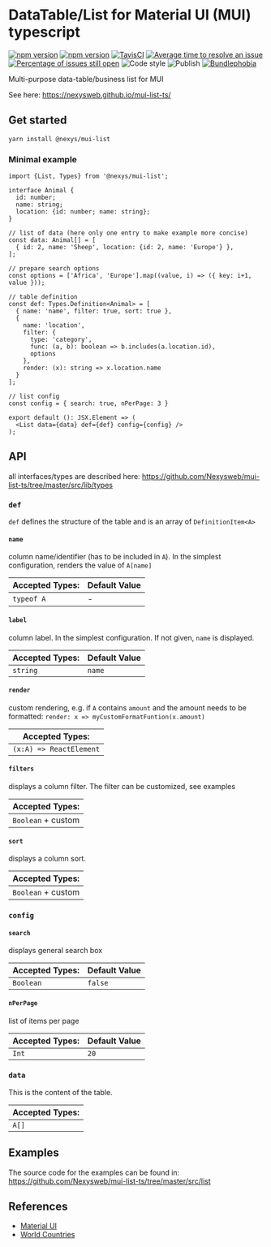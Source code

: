 # DataTable/List for Material UI (MUI) typescript

[![npm version](https://badge.fury.io/js/%40nexys%2Fmui-list.svg)](https://www.npmjs.com/package/@nexys/mui-list)
[![npm version](https://img.shields.io/npm/v/@nexys/mui-list.svg)](https://www.npmjs.com/package/@nexys/mui-list)
[![TavisCI](https://travis-ci.com/Nexysweb/mui-list-ts.svg?branch=master)](https://travis-ci.com/Nexysweb/mui-list-ts)
[![Average time to resolve an issue](http://isitmaintained.com/badge/resolution/nexysweb/mui-list-ts.svg)](http://isitmaintained.com/project/nexysweb/mui-list-ts "Average time to resolve an issue")
[![Percentage of issues still open](http://isitmaintained.com/badge/open/nexysweb/mui-list-ts.svg)](http://isitmaintained.com/project/nexysweb/mui-list-ts "Percentage of issues still open")
![Code style](https://img.shields.io/badge/code_style-prettier-ff69b4.svg)
![Publish](https://github.com/Nexysweb/mui-list-ts/workflows/Publish/badge.svg)
[![Bundlephobia](https://badgen.net/bundlephobia/min/@nexys/mui-list)](https://bundlephobia.com/result?p=@nexys/mui-list@2.3.0)


Multi-purpose data-table/business list for MUI

See here: https://nexysweb.github.io/mui-list-ts/

## Get started

`yarn install @nexys/mui-list`

### Minimal example

```
import {List, Types} from '@nexys/mui-list';

interface Animal {
  id: number;
  name: string;
  location: {id: number; name: string};
}

// list of data (here only one entry to make example more concise)
const data: Animal[] = [
  { id: 2, name: 'Sheep', location: {id: 2, name: 'Europe'} },
];

// prepare search options
const options = ['Africa', 'Europe'].map((value, i) => ({ key: i+1, value }));

// table definition
const def: Types.Definition<Animal> = [
  { name: 'name', filter: true, sort: true },
  {
    name: 'location',
    filter: {
      type: 'category',
      func: (a, b): boolean => b.includes(a.location.id),
      options
    },
    render: (x): string => x.location.name
  }
];

// list config
const config = { search: true, nPerPage: 3 }

export default (): JSX.Element => (
  <List data={data} def={def} config={config} />
);

```


## API 

all interfaces/types are described here: https://github.com/Nexysweb/mui-list-ts/tree/master/src/lib/types


### `def`

`def` defines the structure of the table and is an array of `DefinitionItem<A>`

#### `name`

column name/identifier (has to be included in `A`). In the simplest configuration, renders the value of `A[name]`

| **Accepted Types:** | **Default Value** |
|---------------------|-------------------|
|  `typeof A` | - |

#### `label`

column label. In the simplest configuration. If not given, `name` is displayed.

| **Accepted Types:** | **Default Value** |
|---------------------|-------------------|
|  `string` | `name` |

#### `render`

custom rendering, e.g. if `A` contains `amount` and the amount needs to be formatted: `render: x => myCustomFormatFuntion(x.amount)`

| **Accepted Types:** |
|---------------------|
|  `(x:A) => ReactElement` | 

#### `filters`

displays a column filter. The filter can be customized, see examples

| **Accepted Types:** |
|---------------------|
|  `Boolean` + custom | 

#### `sort`

displays a column sort.

| **Accepted Types:** |
|---------------------|
|  `Boolean` + custom | 

### `config`

#### `search`

displays general search box

| **Accepted Types:** | **Default Value** |
|---------------------|-------------------|
|  `Boolean` | `false` |

#### `nPerPage`

list of items per page

| **Accepted Types:** | **Default Value** |
|---------------------|-------------------|
|  `Int` | `20` |


### `data`

This is the content of the table.

| **Accepted Types:** |
|---------------------|
|  `A[]` |  

## Examples

The source code for the examples can be found in: https://github.com/Nexysweb/mui-list-ts/tree/master/src/list

## References

* [Material UI](https://github.com/mui-org/material-ui)
* [World Countries](https://mledoze.github.io/countries/)
